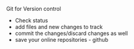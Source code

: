 Git for Version control

- Check status 
- add files and new changes to track
- commit the changes/discard changes as well
- save your online repositories - github
 